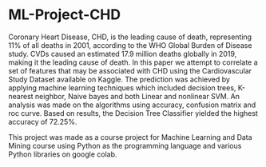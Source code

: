 # ML-Project-CHD

Coronary Heart Disease, CHD, is the leading cause of death, representing 11% of all deaths in 2001, according to the 
WHO Global Burden of Disease study. CVDs caused an estimated 17.9 million deaths globally in 2019, making it the leading 
cause of death. In this paper we attempt to correlate a set of features that may be associated with CHD using the 
Cardiovascular Study Dataset available on Kaggle. The prediction was achieved by applying machine learning techniques 
which included decision trees, K-nearest neighbor, Naive bayes and both Linear and nonlinear SVM. An analysis was made on 
the algorithms using accuracy, confusion matrix and roc curve. Based on results, the Decision Tree Classifier yielded the 
highest accuracy of 72.25%.

This project was made as a course project for Machine Learning and Data Mining course using Python as the programming language 
and various Python libraries on google colab.
